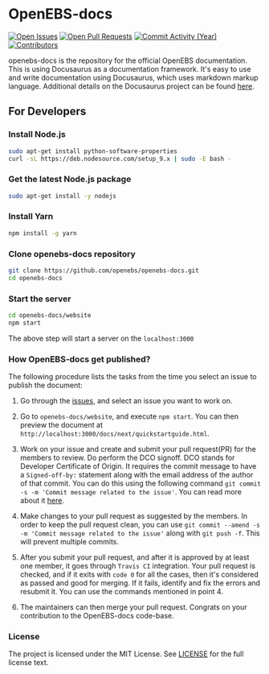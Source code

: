 # OpenEBS-docs

[![Open Issues](https://img.shields.io/github/issues/openebs/openebs-docs.svg?style=flat-square)](https://github.com/openebs/openebs-docs/issues)
[![Open Pull Requests](https://img.shields.io/github/issues-pr/openebs/openebs-docs.svg?style=flat-square)](https://github.com/openebs/openebs-docs/pulls)
[![Commit Activity (Year)](https://img.shields.io/github/commit-activity/y/openebs/openebs-docs.svg?style=flat-square)](https://github.com/openebs/openebs-docs/commits)
[![Contributors](https://img.shields.io/github/contributors/openebs/openebs-docs.svg?style=flat-square)](https://github.com/openebs/openebs-docs/graphs/contributors)

openebs-docs is the repository for the official OpenEBS documentation. This is using Docusaurus as a documentation framework. It's easy to use and write documentation using Docusaurus, which uses markdown markup language.
Additional details on the Docusaurus project can be found [here](https://docusaurus.io/docs/en/installation.html).

## For Developers

### Install Node.js

```bash
sudo apt-get install python-software-properties
curl -sL https://deb.nodesource.com/setup_9.x | sudo -E bash -
```

### Get the latest Node.js package

```bash
sudo apt-get install -y nodejs
```

### Install Yarn

```bash
npm install -g yarn
```

### Clone openebs-docs repository

```bash
git clone https://github.com/openebs/openebs-docs.git
cd openebs-docs
```

### Start the server

```bash
cd openebs-docs/website
npm start
```

The above step will start a server on the `localhost:3000`

### How OpenEBS-docs get published?

The following procedure lists the tasks from the time you select an issue to publish the document:

1. Go through the [issues](https://github.com/openebs/openebs-docs/issues/), and select an issue you want to work on.

2. Go to `openebs-docs/website`, and execute `npm start`. You can then preview the document at `http://localhost:3000/docs/next/quickstartguide.html`.

3. Work on your issue and create and submit your pull request(PR) for the members to review. Do perform the DCO signoff. DCO stands for Developer Certificate of Origin. It requires the commit message to have a `Signed-off-by:` statement along with the email address of the author of that commit. You can do this using the following command `git commit -s -m 'Commit message related to the issue'`. You can read more about it [here](https://github.com/probot/dco#how-it-works).

4. Make changes to your pull request as suggested by the members. In order to keep the pull request clean, you can use `git commit --amend -s -m 'Commit message related to the issue'` along with `git push -f`. This will prevent multiple commits.

5. After you submit your pull request, and after it is approved by at least one member, it goes through `Travis CI` integration. Your pull request is checked, and if it exits with `code 0` for all the cases, then it's considered as passed and good for merging. If it fails, identify and fix the errors and resubmit it. You can use the commands mentioned in point 4.

6. The maintainers can then merge your pull request. Congrats on your contribution to the OpenEBS-docs code-base.

### License

The project is licensed under the MIT License. See [LICENSE](LICENSE) for the full license text. 
